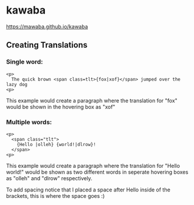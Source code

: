 # kawaba
https://mawaba.github.io/kawaba

## Creating Translations
### Single word:
```
<p>
  The quick brown <span class=tlt>{fox|xof}</span> jumped over the lazy dog
<p>
```
This example would create a paragraph where the translation for "fox" would be shown in the hovering box as "xof"

### Multiple words:
```
<p>
  <span class="tlt">
    {Hello |olleh} {world!|dlrow}!
  </span>
<p>
```
This example would create a paragraph where the translation for "Hello world!" would be shown as two different words in seperate hovering boxes as "olleh" and "dlrow" respectively.

To add spacing notice that I placed a space after Hello inside of the brackets, this is where the space goes :)
